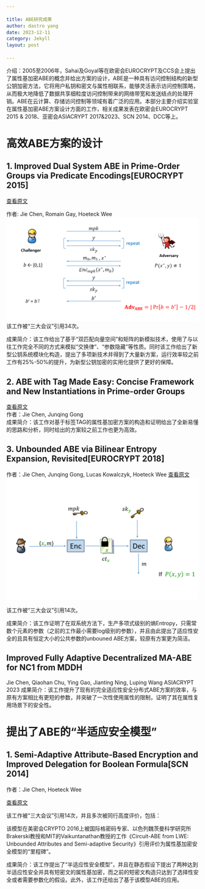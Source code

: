 ```yaml
---

title: ABE研究成果
author: dastro yang
date: 2023-12-11
category: Jekyll
layout: post

---
```


介绍：2005至2006年，Sahai及Goyal等在欧密会EUROCRYPT及CCS会上提出了属性基加密ABE的概念并给出方案的设计，ABE是一种具有访问控制结构的新型公钥加密方法，它将用户私钥和密文与属性相联系，能够灵活表示访问控制策略，从而极大地降低了数据共享细粒度访问控制带来的网络带宽和发送结点的处理开销。ABE在云计算、存储访问控制等领域有着广泛的应用。本部分主要介绍实验室在属性基加密ABE方案设计方面的工作，相关成果发表在欧密会EUROCRYPT 2015 & 2018、亚密会ASIACRYPT 2017&2023、SCN 2014、DCC等上。

# 高效ABE方案的设计
##  1. Improved Dual System ABE in Prime-Order Groups via Predicate Encodings[EUROCRYPT 2015]

[查看原文](https://link.springer.com/chapter/10.1007/978-3-662-46803-6_20)

作者: Jie Chen, Romain Gay, Hoeteck Wee<br>
<img src="../assets/dualabe.png">
该工作被“三大会议”引用34次。

成果简介：该工作给出了基于“双匹配向量空间”和矩阵的新模拟技术，使用了与以往工作完全不同的方式来模拟“交换律”、“参数隐藏”等性质。同时该工作给出了新型公钥系统模块化构造，提出了多项新技术并得到了大量新方案，运行效率较之前工作有25%-50%的提升，为新型公钥加密的实用化提供了更好的保障。

## 2. ABE with Tag Made Easy: Concise Framework and New Instantiations in Prime-order Groups
[查看原文](https://link.springer.com/chapter/10.1007/978-3-319-70697-9_2)<br>
作者：Jie Chen, Junqing Gong<br>
成果简介：该工作对基于标签TAG的属性基加密方案的构造和证明给出了全新易懂的思路和分析，同时给出的方案较之前工作也更为高效。

## 3. Unbounded ABE via Bilinear Entropy Expansion, Revisited[EUROCRYPT 2018]
作者：Jie Chen, Junqing Gong, Lucas Kowalczyk, Hoeteck Wee
[查看原文](https://link.springer.com/chapter/10.1007/978-3-319-78381-9_19)
<img src="../assets/unboundedabe.png">

该工作被“三大会议”引用14次。

成果简介：该工作证明了在双系统方法下，生产多项式级别的熵Entropy，只需常数个元素的参数（之前的工作最小需要log级别的参数），并且由此提出了适应性安全的且具有恒定大小的公共参数的unbouned ABE方案，较原有方案更为简洁。

## Improved Fully Adaptive Decentralized MA-ABE for NC1 from MDDH
Jie Chen, Qiaohan Chu, Ying Gao, Jianting Ning, Luping Wang
ASIACRYPT 2023
成果简介：该工作提升了现有的完全适应性安全分布式ABE方案的效率，与原有方案相比有更短的参数，并突破了一次性使用属性的限制，证明了其在属性复用场景下的安全性。

# 提出了ABE的“半适应安全模型”

## 1. Semi-Adaptive Attribute-Based Encryption and Improved Delegation for Boolean Formula[SCN 2014]

作者：Jie Chen, Hoeteck Wee

[查看原文](https://link.springer.com/chapter/10.1007/978-3-319-10879-7_16)

该工作被“三大会议”引用14次，并且多次被同行高度评价，包括：

该模型在美密会CRYPTO 2016上被国际格密码专家、以色列魏茨曼科学研究所Brakerski教授和MIT的Vaikuntanathan教授的工作《Circuit-ABE from LWE: Unbounded Attributes and Semi-adaptive Security》引用评价为属性基加密安全模型的“里程碑”。

成果简介：该工作提出了“半适应性安全模型”，并且在静态假设下提出了两种达到半适应性安全并具有短密文的属性基加密，而之前的短密文构造只达到了选择性安全或者需要参数化的假设。此外，该工作还给出了基于该模型ABE的应用。

